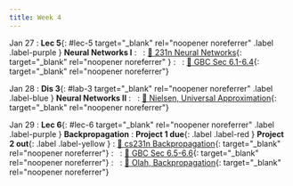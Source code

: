 ```yaml
---
title: Week 4
---
```


Jan 27
: **Lec 5**{: #lec-5 target="_blank" rel="noopener noreferrer" .label .label-purple } **Neural Networks I**
: &nbsp;
  : [📖 231n Neural Networks](https://cs231n.github.io/neural-networks-1/){: target="_blank" rel="noopener noreferrer" }
: &nbsp;
  : [📖 GBC Sec 6.1-6.4](https://www.deeplearningbook.org/contents/mlp.html){: target="_blank" rel="noopener noreferrer"}




Jan 28
: **Dis 3**{: #lab-3 target="_blank" rel="noopener noreferrer" .label .label-blue } **Neural Networks II**
: &nbsp;
  : [📖 Nielsen, Universal Approximation](http://neuralnetworksanddeeplearning.com/chap4.html){: target="_blank" rel="noopener noreferrer"}



Jan 29
: **Lec 6**{: #lec-6 target="_blank" rel="noopener noreferrer" .label .label-purple } **Backpropagation**
: **Project 1 due**{: .label .label-red } **Project 2 out**{: .label .label-yellow }
  : [📖 cs231n Backpropagation](https://cs231n.github.io/optimization-2/){: target="_blank" rel="noopener noreferrer"}
: &nbsp;
  : [📖 GBC Sec 6.5-6.6](https://www.deeplearningbook.org/contents/mlp.html#pf25){: target="_blank" rel="noopener noreferrer"}
: &nbsp;
  : [📖 Olah, Backpropagation](http://colah.github.io/posts/2015-08-Backprop/){: target="_blank" rel="noopener noreferrer"}




